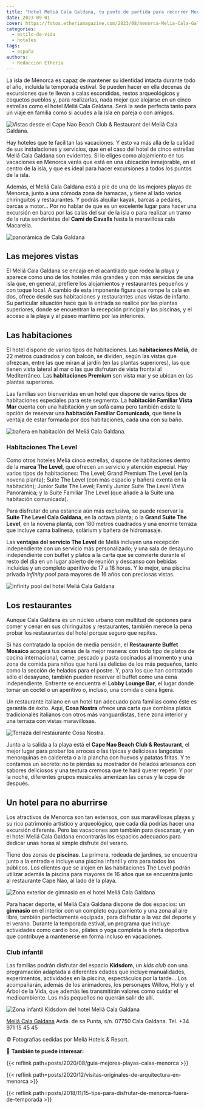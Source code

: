 ```yaml
---
title: "Hotel Meliá Cala Galdana, tu punto de partida para recorrer Menorca"
date: 2023-09-01
cover: https://fotos.etheriamagazine.com/2023/08/menorca-Melia-Cala-Galdana-vista-general.jpg
categories: 
  - estilo-de-vida
  - hoteles
tags: 
  - españa
authors: 
  - Redacción Etheria
---
```


La isla de Menorca es capaz de mantener su identidad intacta durante todo el año, 
incluida la temporada estival. Se pueden hacer en ella decenas de excursiones que te 
llevan a calas escondidas, restos arqueológicos y coquetos pueblos y, para realizarlas, 
nada mejor que alojarse en un cinco estrellas como el hotel Meliá Cala Galdana. Será la 
sede perfecta tanto para un viaje en familia como si acudes a la isla en pareja o con 
amigos. 

![Vistas desde el Cape Nao Beach Club & Restaurant del Meliá Cala Galdana.](https://fotos.etheriamagazine.com/2023/08/Menorca-Melia-Cala-Galdana-Cape-Nao-Beach-Club.jpg "Vistas desde el Cape Nao Beach Club & Restaurant del Meliá Cala Galdana.")

Hay hoteles que te facilitan las vacaciones. Y esto va más allá de la calidad de sus 
instalaciones y servicios, que en el caso del hotel de cinco estrellas Meliá Cala 
Galdana son evidentes. Si lo eliges como alojamiento en tus vacaciones en Menorca verás 
que está en una ubicación inmejorable, en el centro de la isla, y que es ideal para 
hacer excursiones a todos los puntos de la isla. 

Además, el Meliá Cala Galdana está a pie de una de las mejores playas de Menorca, junto 
a una cómoda zona de hamacas, y tiene al lado varios chiringuitos y restaurantes. Y 
podrás alquilar kayak, barcas a pedales, barcas a motor… Por no hablar de que es un 
excelente lugar para hacer una excursión en barco por las calas del sur de la isla o 
para realizar un tramo de la ruta senderistas del **Camí de Cavalls** hasta la 
maravillosa cala Macarella. 

![panorámica de Cala Galdana](https://fotos.etheriamagazine.com/2023/08/menorca-Melia-Cala-Galdana-vista-general.jpg "Cala Galdana, con el hotel Meliá Cala Galdana en el centro.")

## Las mejores vistas

El Meliá Cala Galdana se encaja en el acantilado que rodea la playa y aparece como uno 
de los hoteles más grandes y con más servicios de una isla que, en general, prefiere los 
alojamientos y restaurantes pequeños y con toque local. A cambio de esta imponente 
figura que rompe la cala en dos, ofrece desde sus habitaciones y restaurantes unas 
vistas de infarto. Su particular situación hace que la entrada se realice por las 
plantas superiores, donde se encuentran la recepción principal y las piscinas, y el 
acceso a la playa y al paseo marítimo por las inferiores. 

## Las habitaciones

El hotel dispone de varios tipos de habitaciones. Las **habitaciones Meliá**, de 22 
metros cuadrados y con balcón, se dividen, según las vistas que ofrezcan, entre las que 
miran al jardín (en las plantas superiores), las que tienen vista lateral al mar o las 
que disfrutan de vista frontal al Mediterráneo. Las **habitaciones Premium** son vista 
mar y se ubican en las plantas superiores. 

Las familias son bienvenidas en un hotel que dispone de varios tipos de habitaciones 
especiales para este segmento. La **habitación Familiar Vista Mar** cuenta con una 
habitación y un sofá cama pero también existe la opción de reservar una **habitación 
Familiar Comunicada**, que tiene la ventaja de estar formada por dos habitaciones, cada 
una con su baño. 

![bañera en habitación del Meliá Cala Galdana.](https://fotos.etheriamagazine.com/2023/08/Menorca-Melia-Cala-Galdana-Suite-The-Level.jpg "Bañera con vistas en una de las Suites.")

### Habitaciones The Level

Como otros hoteles Meliá cinco estrellas, dispone de habitaciones dentro de la **marca 
The Level**, que ofrecen un servicio y atención especial. Hay varios tipos de 
habitaciones: The Level; Grand Premium The Level (en la novena planta); Suite The Level 
(con más espacio y bañera exenta en la habitación); Junior Suite The Level; Family 
Junior Suite The Level Vista Panorámica; y la Suite Familiar The Level (que añade a la 
Suite una habitación comunicada). 

Para disfrutar de una estancia aún más exclusiva, se puede reservar la **Suite The Level 
Cala Galdana**, en la octava planta; o la **Grand Suite The Level**, en la novena 
planta, con 180 metros cuadrados y una enorme terraza que incluye cama balinesa, 
solárium y bañera de hidromasaje. 

Las **ventajas del servicio The Level** de Meliá incluyen una recepción independiente 
con un servicio más personalizado; y una sala de desayuno independiente con buffet y 
platos a la carta que se convierte durante el resto del día en un lugar abierto de 
reunión y descanso con bebidas incluidas y un completo aperitivo de 17 a 18 horas. Y lo 
mejor, una piscina privada _infinity pool_ para mayores de 16 años con preciosas vistas. 

![infinity pool del hotel Meliá Cala Galdana](https://fotos.etheriamagazine.com/2023/08/menorca-Melia-CalaGaldana-piscina-level.jpg "Piscina para las habitaciones The Level.")

## Los restaurantes

Aunque Cala Galdana es un núcleo urbano con multitud de opciones para comer y cenar en 
sus chiringuitos y restaurantes, también merece la pena probar los restaurantes del 
hotel porque seguro que repites. 

Si has contratado la opción de media pensión, el **Restaurante Buffet Mosaico** acogerá 
tus cenas de la mejor manera: con todo tipo de platos de cocina internacional, carne, 
pescado y pasta cocinados al momento y una zona de comida para niños que hará las 
delicias de los más pequeños, tanto como la sección de helados para el postre. Y, para 
los que han contratado sólo el desayuno, también pueden reservar el buffet como una cena 
independiente. Enfrente se encuentra el **Lobby Lounge Bar**, el lugar donde tomar un 
cóctel o un aperitivo o, incluso, una comida o cena ligera. 

Un restaurante italiano en un hotel tan adecuado para familias como éste es garantía de 
éxito. Aquí, **Cosa Nostra** ofrece una carta que combina platos tradicionales italianos 
con otros más vanguardistas, tiene zona interior y una terraza con vistas maravillosas. 

![Terraza del restaurante Cosa Nostra.](https://fotos.etheriamagazine.com/2023/08/Menorca-Melia-Cala-Galdana-Casa-Nostra-Restaurant-terrace-sunset.jpg "Terraza del restaurante Cosa Nostra.")

Junto a la salida a la playa está el **Cape Nao Beach Club & Restaurant**, el mejor 
lugar para probar los arroces o las típicas y deliciosas langostas menorquinas en 
caldereta o a la plancha con huevos y patatas fritas. Y te contamos un secreto: no te 
pierdas su mostrador de helados artesanos con sabores deliciosos y una textura cremosa 
que te hará querer repetir. Y por la noche, diferentes grupos musicales amenizan las 
cenas y la copa de después. 

## Un hotel para no aburrirse

Los atractivos de Menorca son tan extensos, con sus maravillosas playas y su rico 
patrimonio artístico y arqueológico, que cada día podrías hacer una excursión diferente. 
Pero las vacaciones son también para descansar, y en el hotel Meliá Cala Galdana 
encontrarás los espacios adecuados para dedicar unas horas al simple disfrute del 
verano. 

Tiene dos zonas de **piscinas**. La primera, rodeada de jardines, se encuentra junto a 
la entrada e incluye una piscina infantil y otra para todos los públicos. Los clientes 
que se alojen en las habitaciones The Level podrán utilizar además la piscina para 
mayores de 16 años que se encuentra junto al restaurante Cape Nao, al lado de la playa. 

![Zona exterior de gimnasio en el hotel Meliá Cala Galdana](https://fotos.etheriamagazine.com/2023/08/Menorca-Melia-Cala-Galdana-.exterior-gym.jpg "Zona exterior de gimnasio.")

Para hacer deporte, el Meliá Cala Galdana dispone de dos espacios: un **gimnasio** en el 
interior con un completo equipamiento y una zona al aire libre, también perfectamente 
equipada, para disfrutar a la vez del deporte y el verano. Durante la temporada estival, 
un programa que incluye actividades como cardio box, pilates o yoga completa la oferta 
deportiva que contribuye a mantenerse en forma incluso en vacaciones. 

### Club infantil

Las familias podrán disfrutar del espacio **Kidsdom**, un _kids club_ con una 
programación adaptada a diferentes edades que incluye manualidades, experimentos, 
actividades en la piscina, espectáculos por la tarde… Los acompañarán, además de los 
animadores, los personajes Willow, Holly y el Árbol de la Vida, que además les 
transmitirán valores como cuidar el medioambiente. Los más pequeños no querrán salir de 
allí. 

![Zona infantil Kidsdom del hotel Meliá Cala Galdana](https://fotos.etheriamagazine.com/2023/08/Menorca-Melia-Cala-Galdana-kidsdom.jpg "Zona infantil Kidsdom.")

[Meliá Cala Galdana](https://www.melia.com/es/hoteles/espana/menorca/melia-cala-galdana) 
Avda. de sa Punta, s/n. 07750 Cala Galdana. Tel. +34 971 15 45 45 

© Fotografías cedidas por Meliá Hotels & Resort. 

📌 **También te puede interesar:** 

{{< reflink path=posts/2020/08/guia-mejores-playas-calas-menorca >}} 

{{< reflink path=posts/2020/12/visitas-originales-de-arquitectura-en-menorca >}} 

{{< reflink path=posts/2018/11/15-tips-para-disfrutar-de-menorca-fuera-de-temporada >}}
